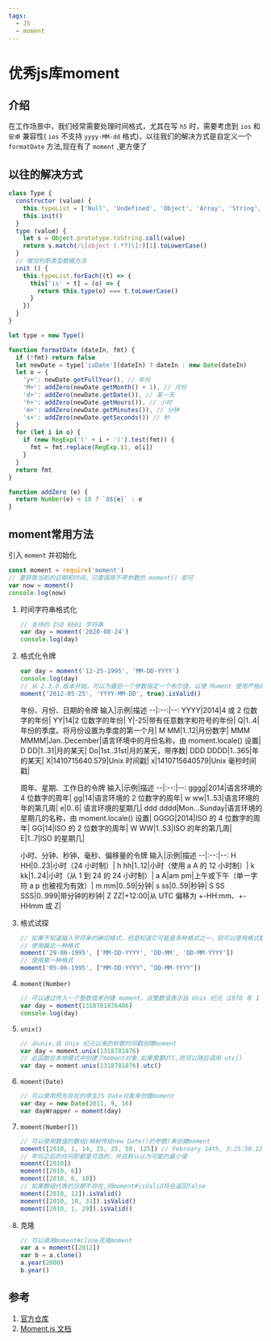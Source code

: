 ```yaml
---
tags:
  - JS
  - moment
---
```

# 优秀js库moment

## 介绍
在工作场景中，我们经常需要处理时间格式，尤其在写 `h5` 时，需要考虑到 `ios` 和 `安卓` 兼容性( `ios` 不支持 `yyyy-MM-dd` 格式)，以往我们的解决方式是自定义一个 `formatDate` 方法,现在有了 `moment` ,更方便了

## 以往的解决方式
```js
class Type {
  constructor (value) {
    this.typeList = ['Null', 'Undefined', 'Object', 'Array', 'String', 'Number', 'Boolean', 'Function', 'RegExp', 'Date']
    this.init()
  }
  type (value) {
    let s = Object.prototype.toString.call(value)
    return s.match(/\[object (.*?)\]/)[1].toLowerCase()
  }
  // 增加判断类型数据方法
  init () {
    this.typeList.forEach((t) => {
      this['is' + t] = (o) => {
        return this.type(o) === t.toLowerCase()
      }
    })
  }
}

let type = new Type()

function formatDate (dateIn, fmt) {
  if (!fmt) return false
  let newDate = type['isDate'](dateIn) ? dateIn : new Date(dateIn)
  let o = {
    'y+': newDate.getFullYear(), // 年份
    'M+': addZero(newDate.getMonth() + 1), // 月份
    'd+': addZero(newDate.getDate()), // 某一天
    'h+': addZero(newDate.getHours()), // 小时
    'm+': addZero(newDate.getMinutes()), // 分钟
    's+': addZero(newDate.getSeconds()) // 秒
  }
  for (let i in o) {
    if (new RegExp('(' + i + ')').test(fmt)) {
      fmt = fmt.replace(RegExp.$1, o[i])
    }
  }
  return fmt
}

function addZero (e) {
  return Number(e) < 10 ? `0${e}` : e
}
```

## moment常用方法
引入 `moment` 并初始化
```js
const moment = require('moment')
// 要获取当前的日期和时间，只需调用不带参数的 moment() 即可
var now = moment()
console.log(now)
```

1. 时间字符串格式化

    ```js
    // 支持的 ISO 8601 字符串
    var day = moment('2020-08-24')
    console.log(day)
    ```

1. 格式化令牌

    ```js
    var day = moment('12-25-1995', 'MM-DD-YYYY')
    console.log(day)
    // 从 2.3.0 版本开始，可以为最后一个参数指定一个布尔值，以使 Moment 使用严格的解析。
    moment('2012-05-25', 'YYYY-MM-DD', true).isValid()
    ```

    年份、月份、日期的令牌
    输入|示例|描述
    --|:--:|--:
    YYYY|2014|4 或 2 位数字的年份|
    YY|14|2 位数字的年份|
    Y|-25|带有任意数字和符号的年份|
    Q|1..4|年份的季度。将月份设置为季度的第一个月|
    M MM|1..12|月份数字|
    MMM MMMM|Jan..December|语言环境中的月份名称，由 moment.locale() 设置|
    D DD|1..31|月的某天|
    Do|1st..31st|月的某天，带序数|
    DDD DDDD|1..365|年的某天|
    X|1410715640.579|Unix 时间戳|
    x|1410715640579|Unix 毫秒时间戳|

    周年、星期、工作日的令牌
    输入|示例|描述
    --|:--:|--:
    gggg|2014|语言环境的 4 位数字的周年|
    gg|14|语言环境的 2 位数字的周年|
    w ww|1..53|语言环境的年的第几周|
    e|0..6|	语言环境的星期几|
    ddd dddd|Mon...Sunday|语言环境的星期几的名称，由 moment.locale() 设置|
    GGGG|2014|ISO 的 4 位数字的周年|
    GG|14|ISO 的 2 位数字的周年|
    W WW|1..53|ISO 的年的第几周|
    E|1..7|ISO 的星期几|

    小时、分钟、秒钟、毫秒、偏移量的令牌
    输入|示例|描述
    --|:--:|--:
    H HH|0..23|小时（24 小时制）|
    h hh|1..12|小时（使用 a A 的 12 小时制）|
    k kk|1..24|小时（从 1 到 24 的 24 小时制）|
    a A|am pm|上午或下午（单一字符 a p 也被视为有效）|
    m mm|0..59|分钟|
    s ss|0..59|秒钟|
    S SS SSS|0..999|带分钟的秒钟|
    Z ZZ|+12:00|从 UTC 偏移为 +-HH:mm、+-HHmm 或 Z|

1. 格式试探

    ```js
    // 如果不知道输入字符串的确切格式，但是知道它可能是多种格式之一，则可以使用格式数组
    // 使用最后一种格式
    moment('29-06-1995', ['MM-DD-YYYY', 'DD-MM', 'DD-MM-YYYY'])
    // 使用第一种格式
    moment('05-06-1995', ["MM-DD-YYYY", "DD-MM-YYYY"])
    ```

1. `moment(Number)`

    ```js
    // 可以通过传入一个整数值来创建 moment，该整数值表示自 Unix 纪元（1970 年 1 月 1 日 12AM UTC）以来的毫秒数
    var day = moment(1318781876406)
    console.log(day)
    ```

1. `unix()`

    ```js
    // 从unix,自 Unix 纪元以来的秒数时间戳创建moment
    var day = moment.unix(1318781876)
    // 此函数在本地模式中创建了moment对象,如果需要UTC,则可以随后调用.utc()
    var day = moment.unix(1318781876).utc()
    ```

1. `moment(Date)`

    ```js
    // 可以使用预先存在的原生JS Date对象来创建moment
    var day = new Date(2011, 9, 16)
    var dayWrapper = moment(day)
    ```

1. `moment(Number[])`

    ```js
    // 可以使用数值的数组(映射传给new Date()的参数)来创建moment
    moment([2010, 1, 14, 15, 25, 50, 125]) // February 14th, 3:25:50.125 PM
    // 年份之后的任何职都是可选的，并且默认认为可能的最小值
    moment([2010])
    moment([2010, 6])
    moment([2010, 6, 10])
    // 如果数组代表的日期不存在,则moment#isValid将会返回false
    moment([2010, 12]).isValid()
    moment([2010, 10, 31]).isValid()
    moment([2010, 1, 29]).isValid()
    ```
1. 克隆

    ```js
    // 可以调用moment#clone克隆moment
    var a = moment([2012])
    var b = a.clone()
    a.year(2000)
    b.year()
    ```


## 参考
1. [官方仓库](https://github.com/moment/moment)
1. [Moment.js 文档](http://momentjs.cn/docs/)